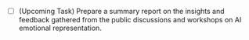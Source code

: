 - [ ] (Upcoming Task) Prepare a summary report on the insights and feedback gathered from the public discussions and workshops on AI emotional representation.
